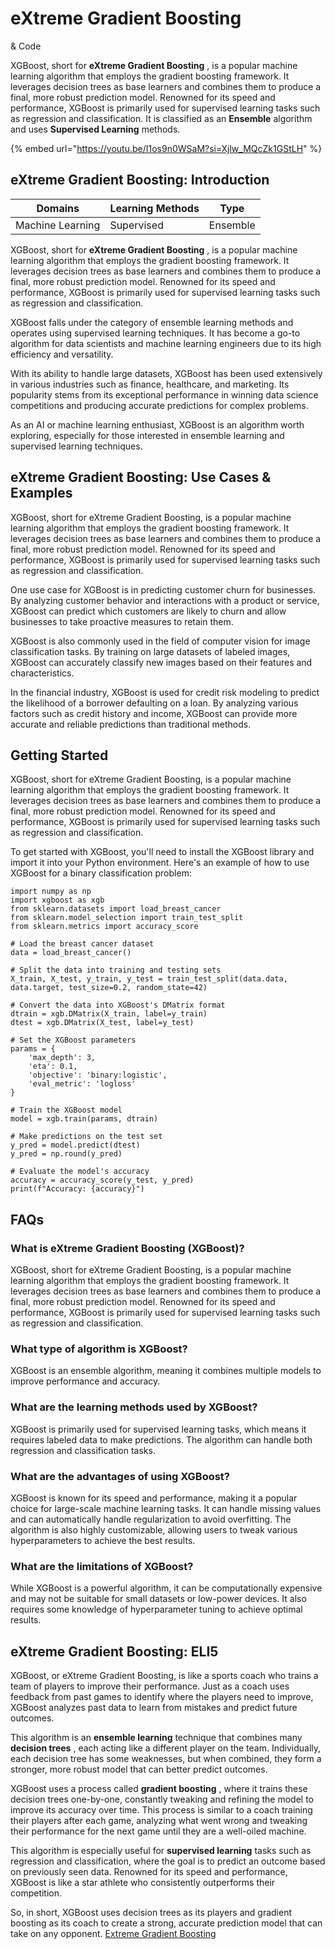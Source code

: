 # eXtreme Gradient Boosting

& Code

XGBoost, short for **eXtreme Gradient Boosting** , is a popular machine learning algorithm that employs the gradient boosting framework. It leverages decision trees as base learners and combines them to produce a final, more robust prediction model. Renowned for its speed and performance, XGBoost is primarily used for supervised learning tasks such as regression and classification. It is classified as an **Ensemble** algorithm and uses **Supervised Learning** methods.

{% embed url="https://youtu.be/I1os9n0WSaM?si=Xjlw_MQcZk1GStLH" %}

## eXtreme Gradient Boosting: Introduction

| Domains          | Learning Methods | Type     |
| ---------------- | ---------------- | -------- |
| Machine Learning | Supervised       | Ensemble |

XGBoost, short for **eXtreme Gradient Boosting** , is a popular machine learning algorithm that employs the gradient boosting framework. It leverages decision trees as base learners and combines them to produce a final, more robust prediction model. Renowned for its speed and performance, XGBoost is primarily used for supervised learning tasks such as regression and classification.

XGBoost falls under the category of ensemble learning methods and operates using supervised learning techniques. It has become a go-to algorithm for data scientists and machine learning engineers due to its high efficiency and versatility.

With its ability to handle large datasets, XGBoost has been used extensively in various industries such as finance, healthcare, and marketing. Its popularity stems from its exceptional performance in winning data science competitions and producing accurate predictions for complex problems.

As an AI or machine learning enthusiast, XGBoost is an algorithm worth exploring, especially for those interested in ensemble learning and supervised learning techniques.

## eXtreme Gradient Boosting: Use Cases & Examples

XGBoost, short for eXtreme Gradient Boosting, is a popular machine learning algorithm that employs the gradient boosting framework. It leverages decision trees as base learners and combines them to produce a final, more robust prediction model. Renowned for its speed and performance, XGBoost is primarily used for supervised learning tasks such as regression and classification.

One use case for XGBoost is in predicting customer churn for businesses. By analyzing customer behavior and interactions with a product or service, XGBoost can predict which customers are likely to churn and allow businesses to take proactive measures to retain them.

XGBoost is also commonly used in the field of computer vision for image classification tasks. By training on large datasets of labeled images, XGBoost can accurately classify new images based on their features and characteristics.

In the financial industry, XGBoost is used for credit risk modeling to predict the likelihood of a borrower defaulting on a loan. By analyzing various factors such as credit history and income, XGBoost can provide more accurate and reliable predictions than traditional methods.

## Getting Started

XGBoost, short for eXtreme Gradient Boosting, is a popular machine learning algorithm that employs the gradient boosting framework. It leverages decision trees as base learners and combines them to produce a final, more robust prediction model. Renowned for its speed and performance, XGBoost is primarily used for supervised learning tasks such as regression and classification.

To get started with XGBoost, you'll need to install the XGBoost library and import it into your Python environment. Here's an example of how to use XGBoost for a binary classification problem:

```
import numpy as np
import xgboost as xgb
from sklearn.datasets import load_breast_cancer
from sklearn.model_selection import train_test_split
from sklearn.metrics import accuracy_score

# Load the breast cancer dataset
data = load_breast_cancer()

# Split the data into training and testing sets
X_train, X_test, y_train, y_test = train_test_split(data.data, data.target, test_size=0.2, random_state=42)

# Convert the data into XGBoost's DMatrix format
dtrain = xgb.DMatrix(X_train, label=y_train)
dtest = xgb.DMatrix(X_test, label=y_test)

# Set the XGBoost parameters
params = {
    'max_depth': 3,
    'eta': 0.1,
    'objective': 'binary:logistic',
    'eval_metric': 'logloss'
}

# Train the XGBoost model
model = xgb.train(params, dtrain)

# Make predictions on the test set
y_pred = model.predict(dtest)
y_pred = np.round(y_pred)

# Evaluate the model's accuracy
accuracy = accuracy_score(y_test, y_pred)
print(f"Accuracy: {accuracy}")

```

## FAQs

### What is eXtreme Gradient Boosting (XGBoost)?

XGBoost, short for eXtreme Gradient Boosting, is a popular machine learning algorithm that employs the gradient boosting framework. It leverages decision trees as base learners and combines them to produce a final, more robust prediction model. Renowned for its speed and performance, XGBoost is primarily used for supervised learning tasks such as regression and classification.

### What type of algorithm is XGBoost?

XGBoost is an ensemble algorithm, meaning it combines multiple models to improve performance and accuracy.

### What are the learning methods used by XGBoost?

XGBoost is primarily used for supervised learning tasks, which means it requires labeled data to make predictions. The algorithm can handle both regression and classification tasks.

### What are the advantages of using XGBoost?

XGBoost is known for its speed and performance, making it a popular choice for large-scale machine learning tasks. It can handle missing values and can automatically handle regularization to avoid overfitting. The algorithm is also highly customizable, allowing users to tweak various hyperparameters to achieve the best results.

### What are the limitations of XGBoost?

While XGBoost is a powerful algorithm, it can be computationally expensive and may not be suitable for small datasets or low-power devices. It also requires some knowledge of hyperparameter tuning to achieve optimal results.

## eXtreme Gradient Boosting: ELI5

XGBoost, or eXtreme Gradient Boosting, is like a sports coach who trains a team of players to improve their performance. Just as a coach uses feedback from past games to identify where the players need to improve, XGBoost analyzes past data to learn from mistakes and predict future outcomes.

This algorithm is an **ensemble learning** technique that combines many **decision trees** , each acting like a different player on the team. Individually, each decision tree has some weaknesses, but when combined, they form a stronger, more robust model that can better predict outcomes.

XGBoost uses a process called **gradient boosting** , where it trains these decision trees one-by-one, constantly tweaking and refining the model to improve its accuracy over time. This process is similar to a coach training their players after each game, analyzing what went wrong and tweaking their performance for the next game until they are a well-oiled machine.

This algorithm is especially useful for **supervised learning** tasks such as regression and classification, where the goal is to predict an outcome based on previously seen data. Renowned for its speed and performance, XGBoost is like a star athlete who consistently outperforms their competition.

So, in short, XGBoost uses decision trees as its players and gradient boosting as its coach to create a strong, accurate prediction model that can take on any opponent. [Extreme Gradient Boosting](https://serp.ai/extreme-gradient-boosting/)
